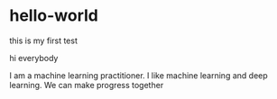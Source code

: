 # hello-world
this is my first test

hi everybody

I am a machine learning practitioner. I like machine learning and deep learning. We can make progress together

